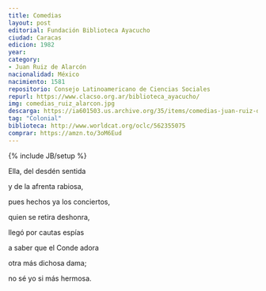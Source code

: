 ```yaml
---
title: Comedias
layout: post
editorial: Fundación Biblioteca Ayacucho
ciudad: Caracas
edicion: 1982
year: 
category:
- Juan Ruiz de Alarcón
nacionalidad: México
nacimiento: 1581
repositorio: Consejo Latinoamericano de Ciencias Sociales
repurl: https://www.clacso.org.ar/biblioteca_ayacucho/
img: comedias_ruiz_alarcon.jpg
descarga: https://ia601503.us.archive.org/35/items/comedias-juan-ruiz-de-alarcon/Comedias%20-%20Juan%20Ruiz%20de%20Alarcon.pdf
tag: "Colonial"
biblioteca: http://www.worldcat.org/oclc/562355075
comprar: https://amzn.to/3oM6Eud
---
```

{% include JB/setup %}

Ella, del desdén sentida
 
y de la afrenta rabiosa,
 
pues hechos ya los conciertos,
 
quien se retira deshonra, 
 
llegó por cautas espías
 
a saber que el Conde adora
 
otra más dichosa dama; 
 
no sé yo si más hermosa.
